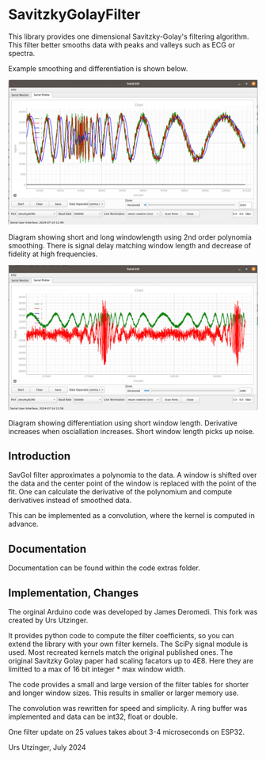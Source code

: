 # SavitzkyGolayFilter

This library provides one dimensional Savitzky-Golay's filtering algorithm.
This filter better smooths data with peaks and valleys such as ECG or spectra.

Example smoothing and differentiation is shown below.

<img src="assets/SavGolSmooth.png" alt="Smooth" width="800"/>

Diagram showing short and long windowlength using 2nd order polynomia smoothing.
There is signal delay matching window length and decrease of fidelity at high frequencies.

<img src="assets/SavGolDerivative.png" alt="Derivative" width="800"/>

Diagram showing differentiation using short window length. Derivative increases when osciallation increases. Short window length picks up noise.

## Introduction

SavGol filter approximates a polynomia to the data. A window is shifted over the data and the center point of the window is replaced with the point of the fit.
One can calculate the derivative of the polynomium and compute derivatives instead of smoothed data.

This can be implemented as a convolution, where the kernel is computed in advance.

## Documentation

Documentation can be found within the code extras folder.

## Implementation, Changes

The orginal Arduino code was developed by James Deromedi.
This fork was created by Urs Utzinger.

It provides python code to compute the filter coefficients, so you can extend the library with your own filter kernels.
The SciPy signal module is used. Most recreated kernels match the original published ones. 
The original Savitzky Golay paper had scaling facators up to 4E8. Here they are limitted to a max of 16 bit integer * max window width.

The code provides a small and large version of the filter tables for shorter and longer window sizes. This results in smaller or larger memory use.

The convolution was rewritten for speed and simplicity.
A ring buffer was implemented and data can be int32, float or double. 

One filter update on 25 values takes about 3-4 microseconds on ESP32.

Urs Utzinger,
July 2024
